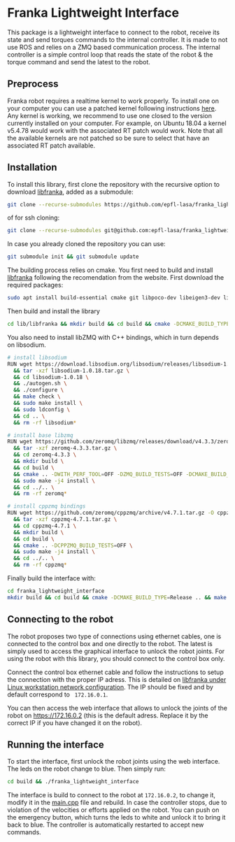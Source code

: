 # Franka Lightweight Interface

This package is a lightweight interface to connect to the robot, receive its state and send torques commands to the internal controller. It is made to not use ROS and relies on a ZMQ based communication process. The internal controller is a simple control loop that reads the state of the robot & the torque command and send the latest to the robot.

## Preprocess

Franka robot requires a realtime kernel to work properly. To install one on your computer you can use a patched kernel following instructions [here](https://chenna.me/blog/2020/02/23/how-to-setup-preempt-rt-on-ubuntu-18-04/). Any kernel is working, we recommend to use one closed to the version currently installed on your computer. For example, on Ubuntu 18.04 a kernel v5.4.78 would work with the associated RT patch would work. Note that all the available kernels are not patched so be sure to select that have an associated RT patch available.

## Installation

To install this library, first clone the repository with the recursive option to download [libfranka](https://frankaemika.github.io/docs/libfranka.html), added as a submodule:

```bash
git clone --recurse-submodules https://github.com/epfl-lasa/franka_lightweight_interface.git
```

of for ssh cloning:

```bash
git clone --recurse-submodules git@github.com:epfl-lasa/franka_lightweight_interface.git
```

In case you already cloned the repository you can use:

```bash
git submodule init && git submodule update
```

The building process relies on cmake. You first need to build and install [libfranka](https://frankaemika.github.io/docs/libfranka.html) following the recomendation from the website. First download the required packages:

```bash
sudo apt install build-essential cmake git libpoco-dev libeigen3-dev libtool
```

Then build and install the library

```bash
cd lib/libfranka && mkdir build && cd build && cmake -DCMAKE_BUILD_TYPE=Release .. && make -j && sudo make install && sudo ldconfig
```


You also need to install libZMQ with C++ bindings, which in turn depends on libsodium. 

```bash
# install libsodium
RUN wget https://download.libsodium.org/libsodium/releases/libsodium-1.0.18.tar.gz \
  && tar -xzf libsodium-1.0.18.tar.gz \
  && cd libsodium-1.0.18 \
  && ./autogen.sh \
  && ./configure \
  && make check \
  && sudo make install \
  && sudo ldconfig \
  && cd .. \
  && rm -rf libsodium*

# install base libzmq
RUN wget https://github.com/zeromq/libzmq/releases/download/v4.3.3/zeromq-4.3.3.tar.gz \
  && tar -xzf zeromq-4.3.3.tar.gz \
  && cd zeromq-4.3.3 \
  && mkdir build \
  && cd build \
  && cmake .. -DWITH_PERF_TOOL=OFF -DZMQ_BUILD_TESTS=OFF -DCMAKE_BUILD_TYPE=Release \
  && sudo make -j4 install \
  && cd ../.. \
  && rm -rf zeromq*

# install cppzmq bindings
RUN wget https://github.com/zeromq/cppzmq/archive/v4.7.1.tar.gz -O cppzmq-4.7.1.tar.gz \
  && tar -xzf cppzmq-4.7.1.tar.gz \
  && cd cppzmq-4.7.1 \
  && mkdir build \
  && cd build \
  && cmake .. -DCPPZMQ_BUILD_TESTS=OFF \
  && sudo make -j4 install \
  && cd ../.. \
  && rm -rf cppzmq*
```


Finally build the interface with:

```bash
cd franka_lightweight_interface
mkdir build && cd build && cmake -DCMAKE_BUILD_TYPE=Release .. && make -j
```

## Connecting to the robot

The robot proposes two type of connections using ethernet cables, one is connected to the control box and one directly to the robot. The latest is simply used to access the graphical interface to unlock the robot joints. For using the robot with this library, you should connect to the control box only.

Connect the control box ethernet cable and follow the instructions to setup the connection with the proper IP adress. This is detailed on [libfranka under Linux workstation network configuration](https://frankaemika.github.io/docs/getting_started.html). The IP should be fixed and by default correspond to ` 172.16.0.1`.

You can then access the web interface that allows to unlock the joints of the robot on https://172.16.0.2 (this is the default adress. Replace it by the correct IP if you have changed it on the robot).

## Running the interface

To start the interface, first unlock the robot joints using the web interface. The leds on the robot change to blue. Then simply run:

```bash
cd build && ./franka_lightweight_interface
```

The interface is build to connect to the robot at `172.16.0.2`, to change it, modify it in the [main.cpp](src/main.cpp) file and rebuild. In case the controller stops, due to violation of the velocities or efforts applied on the robot. You can push on the emergency button, which turns the leds to white and unlock it to bring it back to blue. The controller is automatically restarted to accept new commands.